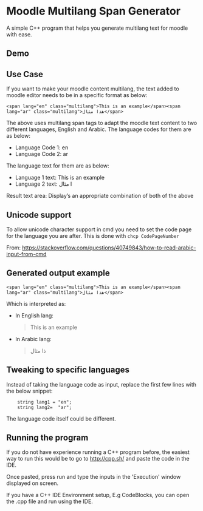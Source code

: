 # Moodle Multilang Span Generator
A simple C++ program that helps you generate multilang text for moodle with ease. 

Demo
-------------------

Use Case 
---------------
If you want to make your moodle content multilang, the text added to moodle editor needs to be in a specific format as below:
```
<span lang="en" class="multilang">This is an example</span><span lang="ar" class="multilang">هذا مثال</span>
```

The above uses multilang span tags to adapt the moodle text content to two different languages, English and Arabic. 
The language codes for them are as below:

- Language Code 1: en
- Language Code 2: ar

The language text for them are as below:

- Language 1 text: This is an example
- Language 2 text: ا مثال

Result text area: Display’s an appropriate combination of both of the above

Unicode support 
----------------
To allow unicode character support in cmd you need to set the code page for the language you are after.
This is done with
```chcp CodePageNumber```

From: https://stackoverflow.com/questions/40749843/how-to-read-arabic-input-from-cmd
 
Generated output example
-------------------------
```
<span lang="en" class="multilang">This is an example</span><span lang="ar" class="multilang">هذا مثال</span>
```

Which is interpreted as:
- In English lang: 
    > This is an example 
- In Arabic lang:
    > ذا مثال

Tweaking to specific languages
------------------------------
Instead of taking the language code as input, replace the first few lines with the below snippet:
```
    string lang1 = "en";
    string lang2=  "ar";
```
The language code itself could be different.

Running the program
-------------------
If you do not have experience running a C++ program before, the easiest way to run this would be to go to http://cpp.sh/ and paste the code in the IDE.

Once pasted, press run and type the inputs in the 'Execution' window displayed on screen. 

If you have a C++ IDE Environment setup, E.g CodeBlocks, you can open the .cpp file and run using the IDE.
